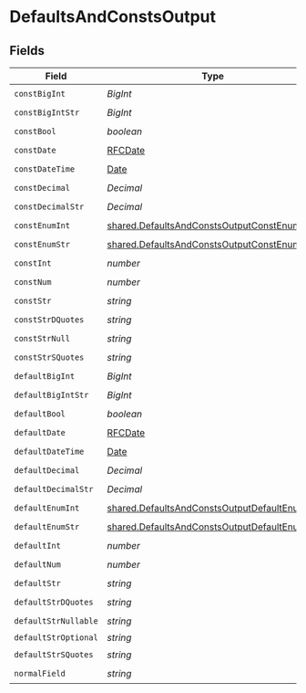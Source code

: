 # DefaultsAndConstsOutput


## Fields

| Field                                                                                                               | Type                                                                                                                | Required                                                                                                            | Description                                                                                                         | Example                                                                                                             |
| ------------------------------------------------------------------------------------------------------------------- | ------------------------------------------------------------------------------------------------------------------- | ------------------------------------------------------------------------------------------------------------------- | ------------------------------------------------------------------------------------------------------------------- | ------------------------------------------------------------------------------------------------------------------- |
| `constBigInt`                                                                                                       | *BigInt*                                                                                                            | :heavy_check_mark:                                                                                                  | N/A                                                                                                                 | 9007199254740991                                                                                                    |
| `constBigIntStr`                                                                                                    | *BigInt*                                                                                                            | :heavy_check_mark:                                                                                                  | N/A                                                                                                                 | 9223372036854775807                                                                                                 |
| `constBool`                                                                                                         | *boolean*                                                                                                           | :heavy_check_mark:                                                                                                  | N/A                                                                                                                 | true                                                                                                                |
| `constDate`                                                                                                         | [RFCDate](../../../types/rfcdate.md)                                                                                | :heavy_check_mark:                                                                                                  | N/A                                                                                                                 | 2020-01-01                                                                                                          |
| `constDateTime`                                                                                                     | [Date](https://developer.mozilla.org/en-US/docs/Web/JavaScript/Reference/Global_Objects/Date)                       | :heavy_check_mark:                                                                                                  | N/A                                                                                                                 | 2020-01-01T00:00:00Z                                                                                                |
| `constDecimal`                                                                                                      | *Decimal*                                                                                                           | :heavy_check_mark:                                                                                                  | N/A                                                                                                                 | 3.141592653589793                                                                                                   |
| `constDecimalStr`                                                                                                   | *Decimal*                                                                                                           | :heavy_check_mark:                                                                                                  | N/A                                                                                                                 | 3.141592653589793238462643383279                                                                                    |
| `constEnumInt`                                                                                                      | [shared.DefaultsAndConstsOutputConstEnumInt](../../../sdk/models/shared/defaultsandconstsoutputconstenumint.md)     | :heavy_check_mark:                                                                                                  | N/A                                                                                                                 | 2                                                                                                                   |
| `constEnumStr`                                                                                                      | [shared.DefaultsAndConstsOutputConstEnumStr](../../../sdk/models/shared/defaultsandconstsoutputconstenumstr.md)     | :heavy_check_mark:                                                                                                  | N/A                                                                                                                 | two                                                                                                                 |
| `constInt`                                                                                                          | *number*                                                                                                            | :heavy_check_mark:                                                                                                  | N/A                                                                                                                 | 123                                                                                                                 |
| `constNum`                                                                                                          | *number*                                                                                                            | :heavy_check_mark:                                                                                                  | N/A                                                                                                                 | 123.456                                                                                                             |
| `constStr`                                                                                                          | *string*                                                                                                            | :heavy_check_mark:                                                                                                  | N/A                                                                                                                 | const                                                                                                               |
| `constStrDQuotes`                                                                                                   | *string*                                                                                                            | :heavy_check_mark:                                                                                                  | N/A                                                                                                                 | const with "double quotes"                                                                                          |
| `constStrNull`                                                                                                      | *string*                                                                                                            | :heavy_check_mark:                                                                                                  | N/A                                                                                                                 | <nil>                                                                                                               |
| `constStrSQuotes`                                                                                                   | *string*                                                                                                            | :heavy_check_mark:                                                                                                  | N/A                                                                                                                 | const with 'single quotes'                                                                                          |
| `defaultBigInt`                                                                                                     | *BigInt*                                                                                                            | :heavy_check_mark:                                                                                                  | N/A                                                                                                                 | 9007199254740991                                                                                                    |
| `defaultBigIntStr`                                                                                                  | *BigInt*                                                                                                            | :heavy_check_mark:                                                                                                  | N/A                                                                                                                 | 9223372036854775807                                                                                                 |
| `defaultBool`                                                                                                       | *boolean*                                                                                                           | :heavy_check_mark:                                                                                                  | N/A                                                                                                                 | true                                                                                                                |
| `defaultDate`                                                                                                       | [RFCDate](../../../types/rfcdate.md)                                                                                | :heavy_check_mark:                                                                                                  | N/A                                                                                                                 | 2020-01-01                                                                                                          |
| `defaultDateTime`                                                                                                   | [Date](https://developer.mozilla.org/en-US/docs/Web/JavaScript/Reference/Global_Objects/Date)                       | :heavy_check_mark:                                                                                                  | N/A                                                                                                                 | 2020-01-01T00:00:00Z                                                                                                |
| `defaultDecimal`                                                                                                    | *Decimal*                                                                                                           | :heavy_check_mark:                                                                                                  | N/A                                                                                                                 | 3.141592653589793                                                                                                   |
| `defaultDecimalStr`                                                                                                 | *Decimal*                                                                                                           | :heavy_check_mark:                                                                                                  | N/A                                                                                                                 | 3.141592653589793238462643383279                                                                                    |
| `defaultEnumInt`                                                                                                    | [shared.DefaultsAndConstsOutputDefaultEnumInt](../../../sdk/models/shared/defaultsandconstsoutputdefaultenumint.md) | :heavy_check_mark:                                                                                                  | N/A                                                                                                                 | 2                                                                                                                   |
| `defaultEnumStr`                                                                                                    | [shared.DefaultsAndConstsOutputDefaultEnumStr](../../../sdk/models/shared/defaultsandconstsoutputdefaultenumstr.md) | :heavy_check_mark:                                                                                                  | N/A                                                                                                                 | two                                                                                                                 |
| `defaultInt`                                                                                                        | *number*                                                                                                            | :heavy_check_mark:                                                                                                  | N/A                                                                                                                 | 123                                                                                                                 |
| `defaultNum`                                                                                                        | *number*                                                                                                            | :heavy_check_mark:                                                                                                  | N/A                                                                                                                 | 123.456                                                                                                             |
| `defaultStr`                                                                                                        | *string*                                                                                                            | :heavy_check_mark:                                                                                                  | N/A                                                                                                                 | default                                                                                                             |
| `defaultStrDQuotes`                                                                                                 | *string*                                                                                                            | :heavy_check_mark:                                                                                                  | N/A                                                                                                                 | default with "double quotes"                                                                                        |
| `defaultStrNullable`                                                                                                | *string*                                                                                                            | :heavy_check_mark:                                                                                                  | N/A                                                                                                                 | <nil>                                                                                                               |
| `defaultStrOptional`                                                                                                | *string*                                                                                                            | :heavy_minus_sign:                                                                                                  | N/A                                                                                                                 | default                                                                                                             |
| `defaultStrSQuotes`                                                                                                 | *string*                                                                                                            | :heavy_check_mark:                                                                                                  | N/A                                                                                                                 | default with 'single quotes'                                                                                        |
| `normalField`                                                                                                       | *string*                                                                                                            | :heavy_check_mark:                                                                                                  | N/A                                                                                                                 | test                                                                                                                |